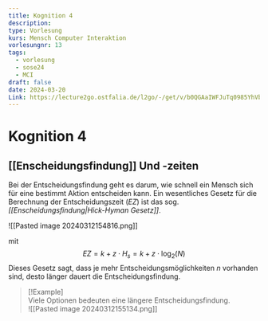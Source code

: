 ```yaml
---
title: Kognition 4
description: 
type: Vorlesung
kurs: Mensch Computer Interaktion
vorlesungnr: 13
tags:
  - vorlesung
  - sose24
  - MCI
draft: false
date: 2024-03-20
Link: https://lecture2go.ostfalia.de/l2go/-/get/v/b0QGAaIWFJuTq0985YhVbgxx
---
```


# Kognition 4

## [[Enscheidungsfindung]] Und -zeiten

Bei der Entscheidungsfindung geht es darum, wie schnell ein Mensch sich für eine bestimmt Aktion entscheiden kann. Ein wesentliches Gesetz für die Berechnung der Entscheidungszeit ($EZ$) ist das sog. *[[Enscheidungsfindung|Hick-Hyman Gesetz]]*.

![[Pasted image 20240312154816.png]]

mit 
$$
EZ = k + z \cdot H_s = k + z \cdot \log _2 (N)
$$
Dieses Gesetz sagt, dass je mehr Entscheidungsmöglichkeiten $n$ vorhanden sind, desto länger dauert die Entscheidungsfindung.

> [!Example]  
> Viele Optionen bedeuten eine längere Entscheidungsfindung.  
> ![[Pasted image 20240312155134.png]]

